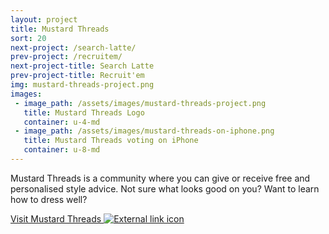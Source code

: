 ```yaml
---
layout: project
title: Mustard Threads
sort: 20
next-project: /search-latte/
prev-project: /recruitem/
next-project-title: Search Latte
prev-project-title: Recruit'em
img: mustard-threads-project.png
images:
 - image_path: /assets/images/mustard-threads-project.png
   title: Mustard Threads Logo
   container: u-4-md
 - image_path: /assets/images/mustard-threads-on-iphone.png
   title: Mustard Threads voting on iPhone
   container: u-8-md
---
```


Mustard Threads is a community where you can give or receive free and personalised style advice. Not sure what looks good on you? Want to learn how to dress well?

<a href="https://mustardthreads.com">
	Visit Mustard Threads <img src="{{ site.baseurl }}/assets/images/external-link.svg" alt="External link icon">
</a>